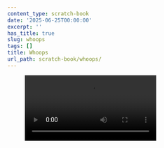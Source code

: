 ```yaml
---
content_type: scratch-book
date: '2025-06-25T00:00:00'
excerpt: ''
has_title: true
slug: whoops
tags: []
title: Whoops
url_path: scratch-book/whoops/
---
```


<figure class="content-figure">
<video src="https://mp1ewwuojwmnpxpy.public.blob.vercel-storage.com/media_1750947113477-KCmjautRiZU7MqlhSPSIApfrGs20um.mp4" width="auto" controls loop></video>
<figcaption class="f6 gray tl"></figcaption>
</figure>